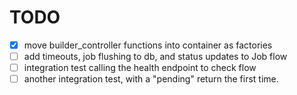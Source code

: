 # TODO

- [X] move builder_controller functions into container as factories
- [ ] add timeouts, job flushing to db, and status updates to Job flow
- [ ] integration test calling the health endpoint to check flow
- [ ] another integration test, with a "pending" return the first time.
